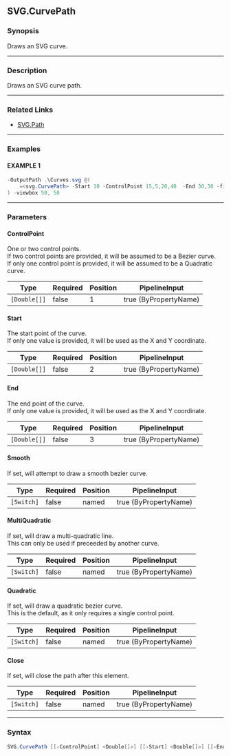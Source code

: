 SVG.CurvePath
-------------




### Synopsis
Draws an SVG curve.



---


### Description

Draws an SVG curve path.



---


### Related Links
* [SVG.Path](SVG.Path.md)





---


### Examples
#### EXAMPLE 1
```PowerShell
-OutputPath .\Curves.svg @(    
    =<svg.CurvePath> -Start 10 -ControlPoint 15,5,20,40  -End 30,30 -fill transparent -stroke black    
) -viewbox 50, 50
```



---


### Parameters
#### **ControlPoint**

One or two control points.    
If two control points are provided, it will be assumed to be a Bezier curve.    
If only one control point is provided, it will be assumed to be a Quadratic curve.






|Type        |Required|Position|PipelineInput        |
|------------|--------|--------|---------------------|
|`[Double[]]`|false   |1       |true (ByPropertyName)|



#### **Start**

The start point of the curve.    
If only one value is provided, it will be used as the X and Y coordinate.






|Type        |Required|Position|PipelineInput        |
|------------|--------|--------|---------------------|
|`[Double[]]`|false   |2       |true (ByPropertyName)|



#### **End**

The end point of the curve.    
If only one value is provided, it will be used as the X and Y coordinate.






|Type        |Required|Position|PipelineInput        |
|------------|--------|--------|---------------------|
|`[Double[]]`|false   |3       |true (ByPropertyName)|



#### **Smooth**

If set, will attempt to draw a smooth bezier curve.






|Type      |Required|Position|PipelineInput        |
|----------|--------|--------|---------------------|
|`[Switch]`|false   |named   |true (ByPropertyName)|



#### **MultiQuadratic**

If set, will draw a multi-quadratic line.    
This can only be used if preceeded by another curve.






|Type      |Required|Position|PipelineInput        |
|----------|--------|--------|---------------------|
|`[Switch]`|false   |named   |true (ByPropertyName)|



#### **Quadratic**

If set, will draw a quadratic bezier curve.    
This is the default, as it only requires a single control point.






|Type      |Required|Position|PipelineInput        |
|----------|--------|--------|---------------------|
|`[Switch]`|false   |named   |true (ByPropertyName)|



#### **Close**

If set, will close the path after this element.






|Type      |Required|Position|PipelineInput        |
|----------|--------|--------|---------------------|
|`[Switch]`|false   |named   |true (ByPropertyName)|





---


### Syntax
```PowerShell
SVG.CurvePath [[-ControlPoint] <Double[]>] [[-Start] <Double[]>] [[-End] <Double[]>] [-Smooth] [-MultiQuadratic] [-Quadratic] [-Close] [<CommonParameters>]
```
